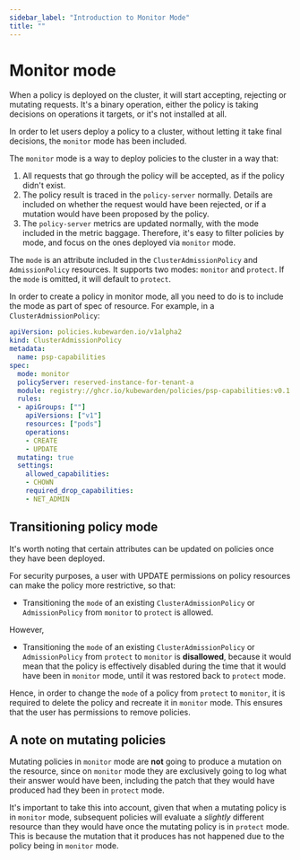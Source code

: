 ```yaml
---
sidebar_label: "Introduction to Monitor Mode"
title: ""
---
```


# Monitor mode

When a policy is deployed on the cluster, it will start accepting,
rejecting or mutating requests. It's a binary operation, either the
policy is taking decisions on operations it targets, or it's not
installed at all.

In order to let users deploy a policy to a cluster, without
letting it take final decisions, the `monitor` mode has been included.

The `monitor` mode is a way to deploy policies to the cluster in a way
that:

1. All requests that go through the policy will be accepted, as if the
   policy didn't exist.
2. The policy result is traced in the `policy-server`
   normally. Details are included on whether the request would have
   been rejected, or if a mutation would have been proposed by the
   policy.
3. The `policy-server` metrics are updated normally, with the mode
   included in the metric baggage. Therefore, it's easy to filter policies by
   mode, and focus on the ones deployed via `monitor` mode.

The `mode` is an attribute included in the `ClusterAdmissionPolicy` and `AdmissionPolicy`
resources. It supports two modes: `monitor` and `protect`. If the
`mode` is omitted, it will default to `protect`.

In order to create a policy in monitor mode, all you need to do is to
include the mode as part of spec of resource. For example, in a `ClusterAdmissionPolicy`:

```yaml
apiVersion: policies.kubewarden.io/v1alpha2
kind: ClusterAdmissionPolicy
metadata:
  name: psp-capabilities
spec:
  mode: monitor
  policyServer: reserved-instance-for-tenant-a
  module: registry://ghcr.io/kubewarden/policies/psp-capabilities:v0.1.3
  rules:
  - apiGroups: [""]
    apiVersions: ["v1"]
    resources: ["pods"]
    operations:
    - CREATE
    - UPDATE
  mutating: true
  settings:
    allowed_capabilities:
    - CHOWN
    required_drop_capabilities:
    - NET_ADMIN
```

## Transitioning policy mode

It's worth noting that certain attributes can be updated on policies
once they have been deployed.

For security purposes, a user with UPDATE permissions on policy
resources can make the policy more restrictive, so that:

- Transitioning the `mode` of an existing `ClusterAdmissionPolicy` or
  `AdmissionPolicy` from `monitor` to `protect` is allowed.

However,

- Transitioning the `mode` of an existing `ClusterAdmissionPolicy` or
  `AdmissionPolicy` from `protect` to `monitor` is **disallowed**,
  because it would mean that the policy is effectively disabled during
  the time that it would have been in `monitor` mode, until it was
  restored back to `protect` mode.

Hence, in order to change the `mode` of a policy from
`protect` to `monitor`, it is required to delete the
policy and recreate it in `monitor` mode. This
ensures that the user has permissions to remove policies.

## A note on mutating policies

Mutating policies in `monitor` mode are **not** going to produce a
mutation on the resource, since on `monitor` mode they are exclusively
going to log what their answer would have been, including the patch
that they would have produced had they been in `protect` mode.

It's important to take this into account, given that when a mutating
policy is in `monitor` mode, subsequent policies will evaluate a
*slightly* different resource than they would have once the mutating policy
is in `protect` mode. This is because the mutation that it produces has not
happened due to the policy being in `monitor` mode.
